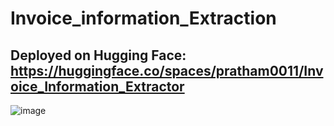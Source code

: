# Invoice_information_Extraction
## Deployed on Hugging Face: https://huggingface.co/spaces/pratham0011/Invoice_Information_Extractor

![image](https://github.com/user-attachments/assets/0a97a5d9-f202-47a9-9956-095d6e751eca)

